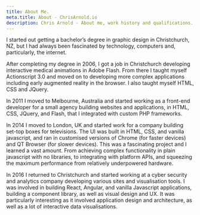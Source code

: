 ```yaml
---
title: About Me.
meta.title: About - ChrisArnold.io
description: Chris Arnold - About me, work history and qualifications.
---
```


I started out getting a bachelor’s degree in graphic design in Christchurch, NZ, but I had always been fascinated by technology, computers and, particularly, the internet.

After completing my degree in 2006, I got a job in Christchurch developing interactive medical animations in Adobe Flash. From there I taught myself Actionscript 3.0 and moved on to developing more complex applications including early augmented reality in the browser. I also taught myself HTML, CSS and JQuery.

In 2011 I moved to Melbourne, Australia and started working as a front-end developer for a small agency building websites and applications, in HTML, CSS, JQuery, and Flash, that I integrated with custom PHP frameworks.

In 2014 I moved to London, UK and started work for a company building set-top boxes for televisions. The UI was built in HTML, CSS, and vanilla javascript, and ran in customised versions of Chrome (for faster devices) and QT Browser (for slower devices). This was a fascinating project and I learned a vast amount. From achieving complex functionality in plain javascript with no libraries, to integrating with platform APIs, and squeezing the maximum performance from relatively underpowered hardware.

In 2016 I returned to Christchurch and started working at a cyber security and analytics company developing various sites and visualisation tools. I was involved in building React, Angular, and vanilla Javascript applications, building a component library, as well as visual design and UX. It was particularly interesting as it involved application design and architecture, as well as a lot of interactive data visualisations.
